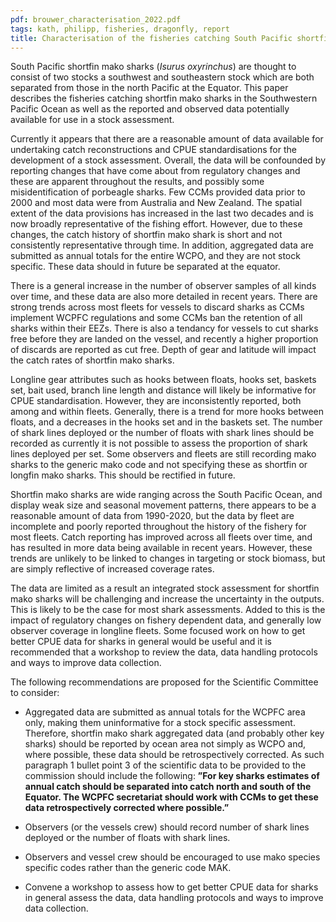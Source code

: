 ```yaml
---
pdf: brouwer_characterisation_2022.pdf
tags: kath, philipp, fisheries, dragonfly, report
title: Characterisation of the fisheries catching South Pacific shortfin mako sharks (<i>Isurus oxyrinchus</i>) in the Western and Central Pacific Ocean
---
```

South Pacific shortfin mako sharks (*Isurus oxyrinchus*) are thought to consist of two stocks a southwest and southeastern stock which are both separated from those in the north Pacific at the Equator. This paper describes the fisheries catching shortfin mako sharks in the Southwestern Pacific Ocean as well as the reported and observed data potentially available for use in a stock assessment.

Currently it appears that there are a reasonable amount of data available for undertaking catch reconstructions and CPUE standardisations for the development of a stock assessment. Overall, the data will be confounded by reporting changes that have come about from regulatory changes and these are apparent throughout the results, and possibly some misidentification of porbeagle sharks. Few CCMs provided data prior to 2000 and most data were from Australia and New Zealand. The spatial extent of the data provisions has increased in the last two decades and is now broadly representative of the fishing effort. However, due to these changes, the catch history of shortfin mako shark is short and not consistently representative through time. In addition, aggregated data are submitted as annual totals for the entire WCPO, and they are not stock specific. These data should in future be separated at the equator.

There is a general increase in the number of observer samples of all kinds over time, and these data are also more detailed in recent years. There are strong trends across most fleets for vessels to discard sharks as CCMs implement WCPFC regulations and some CCMs ban the retention of all sharks within their EEZs. There is also a tendancy for vessels to cut sharks free before they are landed on the vessel, and recently a higher proportion of discards are reported as cut free. Depth of gear and latitude will impact the catch rates of shortfin mako sharks.

Longline gear attributes such as hooks between floats, hooks set, baskets set, bait used, branch line length and distance will likely be informative for CPUE standardisation. However, they are inconsistently reported, both among and within fleets. Generally, there is a trend for more hooks between floats, and a decreases in the hooks set and in the baskets set. The number of shark lines deployed or the number of floats with shark lines should be recorded as currently it is not possible to assess the proportion of shark lines deployed per set. Some observers and fleets are still recording mako sharks to the generic mako code and not specifying these as shortfin or longfin mako sharks. This should be rectified in future.

Shortfin mako sharks are wide ranging across the South Pacific Ocean, and display weak size and seasonal movement patterns, there appears to be a reasonable amount of data from 1990-2020, but the data by fleet are incomplete and poorly reported throughout the history of the fishery for most fleets. Catch reporting has improved across all fleets over time, and has resulted in more data being available in recent years. However, these trends are unlikely to be linked to changes in targeting or stock biomass, but are simply reflective of increased coverage rates.

The data are limited as a result an integrated stock assessment for shortfin mako sharks will be challenging and increase the uncertainty in the outputs. This is likely to be the case for most shark assessments. Added to this is the impact of regulatory changes on fishery dependent data, and generally low observer coverage in longline fleets. Some focused work on how to get better CPUE data for sharks in general would be useful and it is recommended that a workshop to review the data, data handling protocols and ways to improve data collection.

The following recommendations are proposed for the Scientific Committee to consider:

- Aggregated data are submitted as annual totals for the WCPFC area only, making them uninformative for a stock specific assessment. Therefore, shortfin mako shark aggregated data (and probably other key sharks) should be reported by ocean area not simply as WCPO and, where possible, these data should be retrospectively corrected. As such paragraph 1 bullet point 3 of the scientific data to be provided to the commission should include the following: **”For key sharks estimates of annual catch should be separated into catch north and south of the Equator. The WCPFC secretariat should work with CCMs to get these data retrospectively corrected where possible.”**

- Observers (or the vessels crew) should record number of shark lines deployed or the number of floats with shark lines.

- Observers and vessel crew should be encouraged to use mako species specific codes rather than the generic code MAK.

- Convene a workshop to assess how to get better CPUE data for sharks in general assess the data, data handling protocols and ways to improve data collection.
